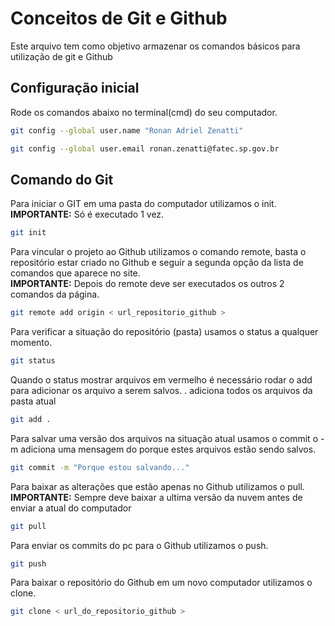 # Conceitos de Git e Github
Este arquivo tem como objetivo armazenar os comandos básicos
para utilização de git e Github

## Configuração inicial
Rode os comandos abaixo no terminal(cmd) do seu computador.
```bash
git config --global user.name "Ronan Adriel Zenatti"

git config --global user.email ronan.zenatti@fatec.sp.gov.br
```

## Comando do Git
Para iniciar o GIT em uma pasta do computador utilizamos o init. <br>
**IMPORTANTE:** Só é executado 1 vez.
```bash
git init
```

Para vincular o projeto ao Github utilizamos o comando remote, basta o repositório estar criado no
Github e seguir a segunda opção da lista de comandos que aparece no site.<br>
**IMPORTANTE:** Depois do remote deve ser executados os outros 2 comandos da página. 
```bash
git remote add origin < url_repositorio_github >
```

Para verificar a situação do repositório (pasta)
usamos o status a qualquer momento.
```bash
git status
```

Quando o status mostrar arquivos em vermelho
é necessário rodar o add para adicionar os arquivo a serem salvos.
. adiciona todos os arquivos da pasta atual
```bash
git add .
```

Para salvar uma versão dos arquivos na situação atual usamos o commit
o -m adiciona uma mensagem do porque estes arquivos estão sendo salvos.
```bash
git commit -m "Porque estou salvando..."
```

Para baixar as alterações que estão apenas no Github utilizamos o pull. <br>
**IMPORTANTE:** Sempre deve baixar a ultima versão da nuvem antes de enviar a atual do computador 
```bash
git pull
```

Para enviar os commits do pc para o Github utilizamos o push.
```bash
git push
```

Para baixar o repositório do Github em um novo computador utilizamos o clone.
```bash
git clone < url_do_repositorio_github >
```